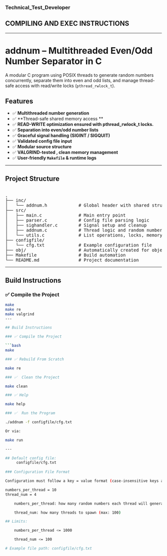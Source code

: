 ### Technical_Test_Developer
## COMPILING AND EXEC INSTRUCTIONS
--------------------------------
# addnum – Multithreaded Even/Odd Number Separator in C

A modular C program using POSIX threads to generate random numbers concurrently, separate them into even and odd lists, and manage thread-safe access with read/write locks (`pthread_rwlock_t`).

## Features

- ✅ **Multithreaded number generation**
- ✅ **Thread-safe shared memory access **
- ✅ **READ-WRITE optimization ensured with pthread_rwlock_t locks.**
- ✅ **Separation into even/odd number lists**
- ✅ **Graceful signal handling (SIGINT / SIGQUIT)**
- ✅ **Validated config file input**
- ✅ **Modular source structure**
- ✅ **VALGRIND-tested , clean memory management**
- ✅ **User-friendly `Makefile` & runtime logs**

---

## Project Structure

<pre>

.
├── inc/
│   └── addnum.h            # Global header with shared structures and prototypes
├── src/
│   ├── main.c              # Main entry point
│   ├── parser.c            # Config file parsing logic
│   ├── sighandler.c        # Signal setup and cleanup
│   ├── addnum.c            # Thread logic and random number classification
│   └── utils.c             # List operations, locks, memory utils
├── configfile/
│   └── cfg.txt             # Example configuration file
├── obj/                    # Automatically created for object files
├── Makefile                # Build automation
└── README.md               # Project documentation
</pre>


---

## Build Instructions

### ✅ Compile the Project

```bash
make
make re
make valgrind
---

## Build Instructions

### ✅ Compile the Project

```bash
make

### ✅ Rebuild From Scratch

make re

### ✅  Clean the Project

make clean

### ✅ Help

make help

### ✅  Run the Program

./addnum -f configfile/cfg.txt

Or via:

make run

---

## Default config file:
     configfile/cfg.txt
     
### Configuration File Format

Configuration must follow a key = value format (case-insensitive keys allowed):

numbers_per_thread = 10
thread_num = 4

    numbers_per_thread: how many random numbers each thread will generate (max: 1000)

    thread_num: how many threads to spawn (max: 100)

## Limits:

    numbers_per_thread <= 1000

    thread_num <= 100

# Example file path: configfile/cfg.txt